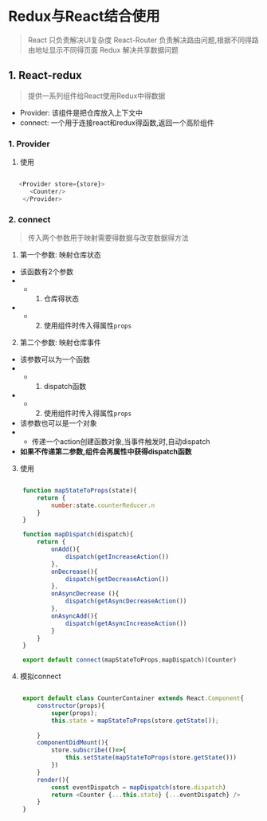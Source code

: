 # Redux与React结合使用

> React 只负责解决UI复杂度
> React-Router 负责解决路由问题,根据不同得路由地址显示不同得页面
> Redux 解决共享数据问题

## 1. React-redux

> 提供一系列组件给React使用Redux中得数据

- Provider: 该组件是把仓库放入上下文中
- connect: 一个用于连接react和redux得函数,返回一个高阶组件

### 1. Provider

1. 使用

```js

   <Provider store={store}>
      <Counter/>
    </Provider>

```

### 2. connect

> 传入两个参数用于映射需要得数据与改变数据得方法

1. 第一个参数: 映射仓库状态

- 该函数有2个参数
- - 1. 仓库得状态
- - 2. 使用组件时传入得属性`props`

2. 第二个参数: 映射仓库事件

- 该参数可以为一个函数
- - 1. dispatch函数
- - 2. 使用组件时传入得属性`props`
- 该参数也可以是一个对象
- - 传递一个action创建函数对象,当事件触发时,自动dispatch
- **如果不传递第二参数,组件会再属性中获得dispatch函数**

3. 使用

```js

    function mapStateToProps(state){
        return {
            number:state.counterReducer.n
        }
    }

    function mapDispatch(dispatch){
        return {
            onAdd(){
                dispatch(getIncreaseAction())
            },
            onDecrease(){
                dispatch(getDecreaseAction())
            },
            onAsyncDecrease (){
                dispatch(getAsyncDecreaseAction())
            },
            onAsyncAdd(){
                dispatch(getAsyncIncreaseAction())
            }
        }
    }

    export default connect(mapStateToProps,mapDispatch)(Counter)

```

4. 模拟connect

```js

    export default class CounterContainer extends React.Component{
        constructor(props){
            super(props);
            this.state = mapStateToProps(store.getState());
        
        }
        componentDidMount(){
            store.subscribe(()=>{
                this.setState(mapStateToProps(store.getState()))
            })
        }
        render(){
            const eventDispatch = mapDispatch(store.dispatch)
            return <Counter {...this.state} {...eventDispatch} />
        }
    }

```